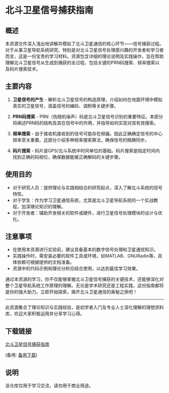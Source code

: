 # 北斗卫星信号捕获指南

## 概述

本资源文件深入浅出地讲解并模拟了北斗卫星通信的核心环节——信号捕获过程。对于从事卫星导航系统研究、特别是对北斗卫星信号处理感兴趣的开发者和学习者而言，这是一份宝贵的学习材料。资源包含详细的理论说明及实践操作，旨在帮助理解北斗卫星信号从生成到捕获的全过程，包括关键的PRN码搜索、频率搜索以及码片搜索技术。

## 主要内容

1. **卫星信号的产生** - 解析北斗卫星信号的构造原理，介绍如何在地面环境中模拟真实的卫星信号，涵盖信号的编码、调制等关键步骤。

2. **PRN码搜索** - PRN（伪随机噪声）码是北斗卫星信号识别的重要特征。本部分将阐述PRN码的结构及其在信号中的作用，并指导如何实现对其有效搜索。

3. **频率搜索** - 由于接收机接收到的信号可能存在频偏，因此正确确定信号的中心频率至关重要。这部分介绍多种频率搜索算法，确保信号的精确同步。

4. **码片搜索** - 码片是GPS/北斗系统中时间单位的基础。码片搜索是指定时间内找到正确的码相位，确保数据能被正确解码的关键步骤。

## 使用目的

- 对于研究人员：提供理论与实践相结合的研究起点，深入了解北斗系统的信号特性。
- 对于学生：作为学习卫星通信系统，尤其是北斗卫星导航系统的一个实战教程，加深理论知识的理解。
- 对于开发者：辅助开发相关的软件或硬件，进行卫星信号处理模块的设计与优化。

## 注意事项

- 在使用本资源进行实验前，建议具备基本的数字信号处理和卫星通信知识。
- 实践操作时，需安装必要的软件工具或环境，如MATLAB、GNURadio等，具体依赖可根据提供的文档准备。
- 资源中的代码示例和理论分析应结合使用，以达到最佳学习效果。

通过本资源的学习，你不仅能够掌握北斗卫星信号捕获的关键技术，还能够深化对整个卫星导航系统工作原理的理解。无论是学术研究还是工程实践，这份指南都将是你的强大助力。立即开始探索，揭开北斗卫星通信的奥秘之旅吧！

---

此资源集合了理论知识与实践经验，是初学者入门及专业人士深化理解的理想资料库，欢迎大家积极运用并分享学习心得。

## 下载链接
[北斗卫星信号捕获指南](https://pan.quark.cn/s/bab0aa82179e) 

(备用: [备用下载](https://pan.baidu.com/s/18BxFI_NR3VDs-Z9UVO0Tnw?pwd=1234))

## 说明

该仓库仅用于学习交流，请勿用于商业用途。
